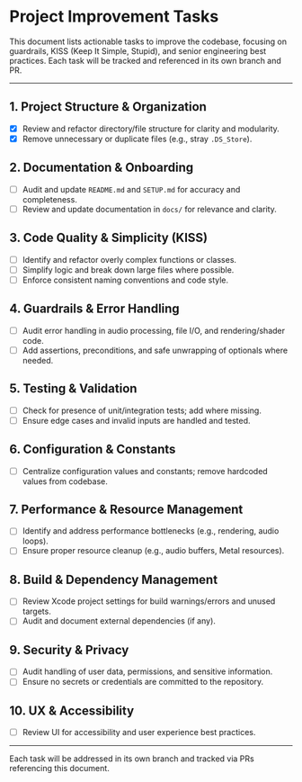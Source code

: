 # Project Improvement Tasks

This document lists actionable tasks to improve the codebase, focusing on guardrails, KISS (Keep It Simple, Stupid), and senior engineering best practices. Each task will be tracked and referenced in its own branch and PR.

---

## 1. Project Structure & Organization
- [x] Review and refactor directory/file structure for clarity and modularity.
- [x] Remove unnecessary or duplicate files (e.g., stray `.DS_Store`).

## 2. Documentation & Onboarding
- [ ] Audit and update `README.md` and `SETUP.md` for accuracy and completeness.
- [ ] Review and update documentation in `docs/` for relevance and clarity.

## 3. Code Quality & Simplicity (KISS)
- [ ] Identify and refactor overly complex functions or classes.
- [ ] Simplify logic and break down large files where possible.
- [ ] Enforce consistent naming conventions and code style.

## 4. Guardrails & Error Handling
- [ ] Audit error handling in audio processing, file I/O, and rendering/shader code.
- [ ] Add assertions, preconditions, and safe unwrapping of optionals where needed.

## 5. Testing & Validation
- [ ] Check for presence of unit/integration tests; add where missing.
- [ ] Ensure edge cases and invalid inputs are handled and tested.

## 6. Configuration & Constants
- [ ] Centralize configuration values and constants; remove hardcoded values from codebase.

## 7. Performance & Resource Management
- [ ] Identify and address performance bottlenecks (e.g., rendering, audio loops).
- [ ] Ensure proper resource cleanup (e.g., audio buffers, Metal resources).

## 8. Build & Dependency Management
- [ ] Review Xcode project settings for build warnings/errors and unused targets.
- [ ] Audit and document external dependencies (if any).

## 9. Security & Privacy
- [ ] Audit handling of user data, permissions, and sensitive information.
- [ ] Ensure no secrets or credentials are committed to the repository.

## 10. UX & Accessibility
- [ ] Review UI for accessibility and user experience best practices.

---

Each task will be addressed in its own branch and tracked via PRs referencing this document. 